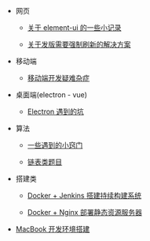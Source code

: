 - 网页

  - [关于 element-ui 的一些小记录](vue-element-ui.md)

  - [关于发版需要强制刷新的解决方案](fixing-compulsory-refresh.md)

- 移动端

  - [移动端开发疑难杂症](mobile.md)

- 桌面端(electron - vue)

  - [Electron 遇到的坑](electron.md)

- 算法

  - [一些遇到的小窍门](algo-tips.md)

  - [链表类题目](algorithm-link-node.md)

- 搭建类

  - [Docker + Jenkins 搭建持续构建系统](docker-jenkins-cicd.md)

  - [Docker + Nginx 部署静态资源服务器](docker-nginx-static-server.md)

- [MacBook 开发环境搭建](macbook-env.md)
